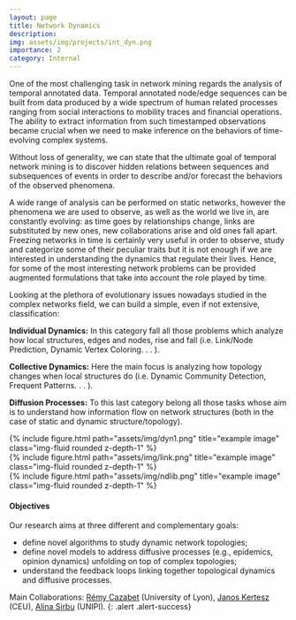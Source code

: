 ```yaml
---
layout: page
title: Network Dynamics
description: 
img: assets/img/projects/int_dyn.png
importance: 2
category: Internal
---
```


One of the most challenging task in network mining regards the analysis of temporal annotated data. 
Temporal annotated node/edge sequences can be built from data produced by a wide spectrum of human related processes ranging from social interactions to mobility traces and financial operations. 
The ability to extract information from such timestamped observations became crucial when we need to make inference on the behaviors of time-evolving complex systems. 

Without loss of generality, we can state that the ultimate goal of temporal network mining is to discover hidden relations between sequences and subsequences of events in order to describe and/or forecast the behaviors of the observed phenomena.

A wide range of analysis can be performed on static networks, however the phenomena we are used to observe, as well as the world we live in, are constantly evolving: as time goes by relationships change, links are substituted by new ones, new collaborations arise and old ones fall apart.
Freezing networks in time is certainly very useful in order to observe, study and categorize some of their peculiar traits but it is not enough if we are interested in understanding the dynamics that regulate their lives. 
Hence, for some of the most interesting network problems can be provided augmented formulations that take into account the role played by time.

Looking at the plethora of evolutionary issues nowadays studied in the complex networks field, we can build a simple, even if not extensive, classification:

**Individual Dynamics:**
In this category fall all those problems which analyze how local structures, edges and nodes, rise and fall (i.e. Link/Node Prediction, Dynamic Vertex Coloring. . . ).

**Collective Dynamics:**
Here the main focus is analyzing how topology changes when local structures do (i.e. Dynamic Community Detection, Frequent Patterns. . . ).

**Diffusion Processes:**
To this last category belong all those tasks whose aim is to understand how information flow on network structures (both in the case of static and dynamic structure/topology).


<div class="row">
    <div class="col-sm mt-3 mt-md-0">
        {% include figure.html path="assets/img/dyn1.png" title="example image" class="img-fluid rounded z-depth-1" %}
    </div>
    <div class="col-sm mt-3 mt-md-0">
        {% include figure.html path="assets/img/link.png" title="example image" class="img-fluid rounded z-depth-1" %}
    </div>
    <div class="col-sm mt-3 mt-md-0">
        {% include figure.html path="assets/img/ndlib.png" title="example image" class="img-fluid rounded z-depth-1" %}
    </div>
</div>

#### Objectives

Our research aims at three different and complementary goals:
- define novel algorithms to study dynamic network topologies;
- define novel models to address diffusive processes (e.g., epidemics, opinion dynamics) unfolding on top of complex topologies;
- understand the feedback loops linking together topological dynamics and diffusive processes. 

Main Collaborations: [Rémy Cazabet](https://scholar.google.it/citations?user=ZPeN_HAAAAAJ&hl=it) (University of Lyon), [Janos Kertesz](https://scholar.google.it/citations?hl=it&user=KVaEpnkAAAAJ) (CEU), [Alina Sirbu](https://scholar.google.it/citations?hl=it&user=o-G11bQAAAAJ) (UNIPI).
{: .alert .alert-success}